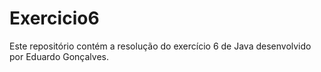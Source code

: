 # Exercicio6

Este repositório contém a resolução do exercício 6 de Java desenvolvido por Eduardo Gonçalves.
